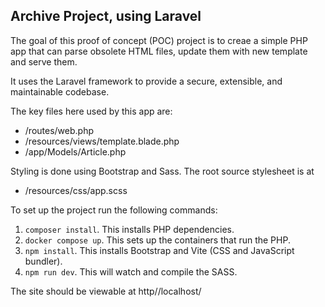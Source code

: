 ## Archive Project, using Laravel

The goal of this proof of concept (POC) project is to creae a simple PHP app that can parse obsolete HTML files, update them with new template and serve them.

It uses the Laravel framework to provide a secure, extensible, and maintainable codebase.

The key files here used by this app are:

- /routes/web.php
- /resources/views/template.blade.php
- /app/Models/Article.php

Styling is done using Bootstrap and Sass. The root source stylesheet is at

- /resources/css/app.scss

To set up the project run the following commands:

1. `composer install`. This installs PHP dependencies.
2. `docker compose up`. This sets up the containers that run the PHP. 
3. `npm install`. This installs Bootstrap and Vite (CSS and JavaScript bundler).
4. `npm run dev`. This will watch and compile the SASS.

The site should be viewable at http//localhost/
